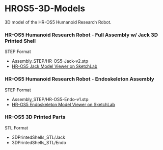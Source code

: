 # HROS5-3D-Models
3D model of the HR-OS5 Humanoid Research Robot.

### HR-OS5 Humanoid Research Robot - Full Assembly w/ Jack 3D Printed Shell
STEP Format
* Assembly_STEP/HR-OS5-Jack-v2.stp
* [HR-OS5 Jack Model Viewer on SketchLab](https://skfb.ly/CBqw) 

### HR-OS5 Humanoid Research Robot - Endoskeleton Assembly
STEP Format
* Assembly_STEP/HR-OS5-Endo-v1.stp
* [HR-OS5 Endoskeleton Model Viewer on SketchLab](https://skfb.ly/CEJK)

### HR-OS5 3D Printed Parts 
STL Format
* 3DPrintedShells_STL/Jack
* 3DPrintedShells_STL/Endo
 


